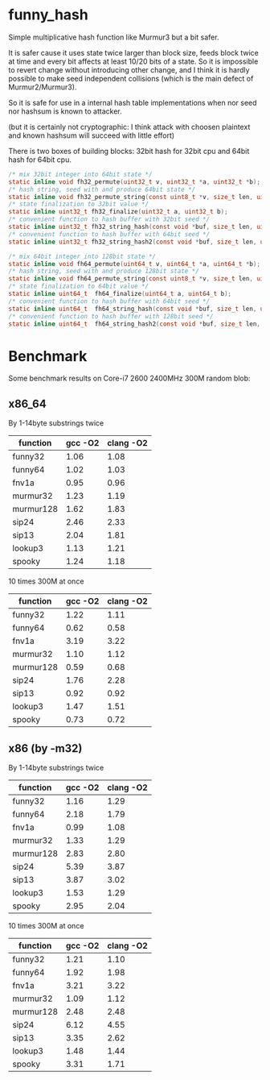 funny_hash
==========

Simple multiplicative hash function like Murmur3 but a bit safer.

It is safer cause it uses state twice larger than block size, feeds block twice at time and every bit affects at least 10/20 bits of a state. So it is impossible to revert change without introducing other change, and I think it is hardly possible to make seed independent collisions (which is the main defect of Murmur2/Murmur3).

So it is safe for use in a internal hash table implementations when nor seed nor hashsum is known to attacker.

(but it is certainly not cryptographic: I think attack with choosen plaintext and known hashsum will succeed
with little effort)

There is two boxes of building blocks: 32bit hash for 32bit cpu and 64bit hash for 64bit cpu.

````C
/* mix 32bit integer into 64bit state */
static inline void fh32_permute(uint32_t v, uint32_t *a, uint32_t *b);
/* hash string, seed with and produce 64bit state */
static inline void fh32_permute_string(const uint8_t *v, size_t len, uint32_t *a, uint32_t *b);
/* state finalization to 32bit value */
static inline uint32_t fh32_finalize(uint32_t a, uint32_t b);
/* convenient function to hash buffer with 32bit seed */
static inline uint32_t fh32_string_hash(const void *buf, size_t len, uint32_t seed);
/* convenient function to hash buffer with 64bit seed */
static inline uint32_t fh32_string_hash2(const void *buf, size_t len, uint32_t seed1, uint32_t seed2);

/* mix 64bit integer into 128bit state */
static inline void fh64_permute(uint64_t v, uint64_t *a, uint64_t *b);
/* hash string, seed with and produce 128bit state */
static inline void fh64_permute_string(const uint8_t *v, size_t len, uint64_t *a, uint64_t *b);
/* state finalization to 64bit value */
static inline uint64_t  fh64_finalize(uint64_t a, uint64_t b);
/* convenient function to hash buffer with 64bit seed */
static inline uint64_t  fh64_string_hash(const void *buf, size_t len, uint64_t seed);
/* convenient function to hash buffer with 128bit seed */
static inline uint64_t  fh64_string_hash2(const void *buf, size_t len, uint64_t seed1, uint64_t seed2);
````

Benchmark
=========

Some benchmark results on Core-i7 2600 2400MHz 300M random blob:

x86_64
------

By 1-14byte substrings twice

function  | gcc -O2 | clang -O2
----------|---------|----------
funny32   |   1.06  |   1.08
funny64   |   1.02  |   1.03
fnv1a     |   0.95  |   0.96
murmur32  |   1.23  |   1.19
murmur128 |   1.62  |   1.83
sip24     |   2.46  |   2.33
sip13     |   2.04  |   1.81
lookup3   |   1.13  |   1.21
spooky    |   1.24  |   1.18

10 times 300M at once

function  | gcc -O2 | clang -O2
----------|---------|----------
funny32   |   1.22  |   1.11
funny64   |   0.62  |   0.58
fnv1a     |   3.19  |   3.22
murmur32  |   1.10  |   1.12
murmur128 |   0.59  |   0.68
sip24     |   1.76  |   2.28
sip13     |   0.92  |   0.92
lookup3   |   1.47  |   1.51
spooky    |   0.73  |   0.72

x86 (by -m32)
-------------

By 1-14byte substrings twice

function  | gcc -O2 | clang -O2
----------|---------|----------
funny32   |   1.16  |   1.29
funny64   |   2.18  |   1.79
fnv1a     |   0.99  |   1.08
murmur32  |   1.33  |   1.29
murmur128 |   2.83  |   2.80
sip24     |   5.39  |   3.87
sip13     |   3.87  |   3.02
lookup3   |   1.53  |   1.29
spooky    |   2.95  |   2.04

10 times 300M at once

function  | gcc -O2 | clang -O2
----------|---------|----------
funny32   |   1.21  |   1.10
funny64   |   1.92  |   1.98
fnv1a     |   3.21  |   3.22
murmur32  |   1.09  |   1.12
murmur128 |   2.48  |   2.48
sip24     |   6.12  |   4.55
sip13     |   3.35  |   2.62
lookup3   |   1.48  |   1.44
spooky    |   3.31  |   1.71
